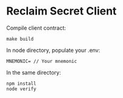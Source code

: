 # Reclaim Secret Client

Compile client contract:

```
make build
```

In node directory, populate your .env:

```
MNEMONIC= // Your mnemonic
```

In the same directory:

```
npm install
node verify
```
